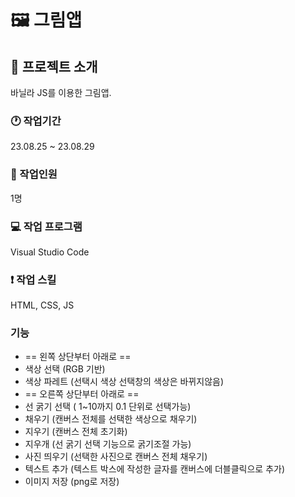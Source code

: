 # 🖼️ 그림앱

## 📝 프로젝트 소개
바닐라 JS를 이용한 그림앱.

### 🕐 작업기간
23.08.25 ~ 23.08.29

### 👤 작업인원
1명

### 💻 작업 프로그램
Visual Studio Code

### ❗️ 작업 스킬
HTML, CSS, JS

### 기능
* == 왼쪽 상단부터 아래로 == <br/>
* 색상 선택 (RGB 기반) <br/>
* 색상 파레트 (선택시 색상 선택창의 색상은 바뀌지않음) <br/>
* == 오른쪽 상단부터 아래로 == <br/>
* 선 굵기 선택 ( 1~10까지 0.1 단위로 선택가능) <br/>
* 채우기 (캔버스 전체를 선택한 색상으로 채우기) <br/>
* 지우기 (캔버스 전체 초기화) <br/>
* 지우개 (선 굵기 선택 기능으로 굵기조절 가능) <br/>
* 사진 띄우기 (선택한 사진으로 캔버스 전체 채우기) <br/>
* 텍스트 추가 (텍스트 박스에 작성한 글자를 캔버스에 더블클릭으로 추가) <br/>
* 이미지 저장 (png로 저장)
